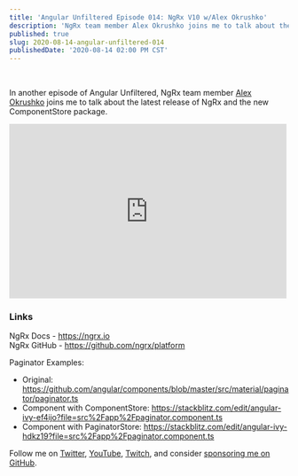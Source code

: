```yaml
---
title: 'Angular Unfiltered Episode 014: NgRx V10 w/Alex Okrushko'
description: 'NgRx team member Alex Okrushko joins me to talk about the latest release'
published: true
slug: 2020-08-14-angular-unfiltered-014
publishedDate: '2020-08-14 02:00 PM CST'
---
```


<br/>

In another episode of Angular Unfiltered, NgRx team member [Alex Okrushko](https://twtiter.com/AlexOkrushko) joins me to talk about the latest release of NgRx and the new ComponentStore package.

<div class="flex justify-center">
  <iframe width="500" height="315" src="https://www.youtube.com/embed/wh3cYcfsFPg" frameborder="0" allow="accelerometer; autoplay; encrypted-media; gyroscope; picture-in-picture" allowfullscreen></iframe>
</div>

### Links

NgRx Docs - https://ngrx.io \
NgRx GitHub - https://github.com/ngrx/platform

Paginator Examples:

- Original: https://github.com/angular/components/blob/master/src/material/paginator/paginator.ts
- Component with ComponentStore: https://stackblitz.com/edit/angular-ivy-ef4ijo?file=src%2Fapp%2Fpaginator.component.ts
- Component with PaginatorStore: https://stackblitz.com/edit/angular-ivy-hdkz19?file=src%2Fapp%2Fpaginator.component.ts

Follow me on [Twitter](https://twitter.com/brandontroberts), [YouTube](https://youtube.com/brandonrobertsdev), [Twitch](https://twitch.tv/brandontroberts), and consider [sponsoring me on GitHub](https://github.com/sponsors/brandonroberts).
